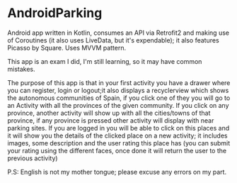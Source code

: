 # AndroidParking
Android app written in Kotlin, consumes an API via Retrofit2 and making use of Coroutines (it also uses LiveData, but it's expendable); it also features Picasso by Square. Uses MVVM pattern.

This app is an exam I did, I'm still learning, so it may have common mistakes.

The purpose of this app is that in your first activity you have a drawer where you can register, login or logout;it also displays a 
recyclerview which shows the autonomous communities of Spain, if you click one of they you will go to an Activity with all the provinces 
of the given community. If you click on any province, another activity will show up with all the cities/towns of that province, 
if any province is pressed other activity will display with near parking sites. If you are logged in you will be able to click on this 
places and it will show you the details of the clicked place on a new activity; it includes images, some description and the user rating 
this place has (you can submit your rating using the different faces, once done it will return the user to the previous activity)

P.S: English is not my mother tongue; please excuse any errors on my part.
